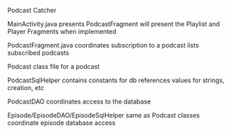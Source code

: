 Podcast Catcher

MainActivity.java
	presents PodcastFragment
	will present the Playlist and Player Fragments when implemented

PodcastFragment.java
	coordinates subscription to a podcast
	lists subscribed podcasts

Podcast
	class file for a podcast

PodcastSqlHelper
	contains constants for db references
	values for strings, creation, etc

PodcastDAO
	coordinates access to the database

Episode/EpisodeDAO/EpisodeSqlHelper
	same as Podcast classes
	coordinate episode database access

